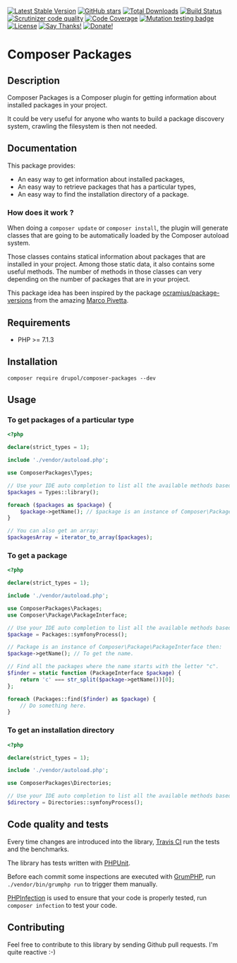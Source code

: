 [![Latest Stable Version](https://img.shields.io/packagist/v/drupol/composer-packages.svg?style=flat-square)](https://packagist.org/packages/drupol/composer-packages)
 [![GitHub stars](https://img.shields.io/github/stars/drupol/composer-packages.svg?style=flat-square)](https://packagist.org/packages/drupol/composer-packages)
 [![Total Downloads](https://img.shields.io/packagist/dt/drupol/composer-packages.svg?style=flat-square)](https://packagist.org/packages/drupol/composer-packages)
 [![Build Status](https://img.shields.io/travis/drupol/composer-packages/master.svg?style=flat-square)](https://travis-ci.org/drupol/composer-packages)
 [![Scrutinizer code quality](https://img.shields.io/scrutinizer/quality/g/drupol/composer-packages/master.svg?style=flat-square)](https://scrutinizer-ci.com/g/drupol/composer-packages/?branch=master)
 [![Code Coverage](https://img.shields.io/scrutinizer/coverage/g/drupol/composer-packages/master.svg?style=flat-square)](https://scrutinizer-ci.com/g/drupol/composer-packages/?branch=master)
 [![Mutation testing badge](https://badge.stryker-mutator.io/github.com/drupol/composer-packages/master)](https://stryker-mutator.github.io)
 [![License](https://img.shields.io/packagist/l/drupol/composer-packages.svg?style=flat-square)](https://packagist.org/packages/drupol/composer-packages)
 [![Say Thanks!](https://img.shields.io/badge/Say-thanks-brightgreen.svg?style=flat-square)](https://saythanks.io/to/drupol)
 [![Donate!](https://img.shields.io/badge/Donate-Paypal-brightgreen.svg?style=flat-square)](https://paypal.me/drupol)
 
# Composer Packages

## Description

Composer Packages is a Composer plugin for getting information about installed packages in your project.

It could be very useful for anyone who wants to build a package discovery system, crawling the filesystem is then not needed. 

## Documentation

This package provides:

* An easy way to get information about installed packages,
* An easy way to retrieve packages that has a particular types,
* An easy way to find the installation directory of a package.

### How does it work ?

When doing a `composer update` or `composer install`, the plugin will generate classes that are going to be automatically
loaded by the Composer autoload system.

Those classes contains statical information about packages that are installed in your project.
Among those static data, it also contains some useful methods. The number of methods in those classes can very depending
on the number of packages that are in your project.

This package idea has been inspired by the package [ocramius/package-versions](https://github.com/Ocramius/PackageVersions)
from the amazing [Marco Pivetta](https://github.com/Ocramius).

## Requirements

* PHP >= 7.1.3

## Installation

```composer require drupol/composer-packages --dev```

## Usage

### To get packages of a particular type

```php
<?php

declare(strict_types = 1);

include './vendor/autoload.php';

use ComposerPackages\Types;

// Use your IDE auto completion to list all the available methods based on your installed packages.
$packages = Types::library();

foreach ($packages as $package) {
    $package->getName(); // $package is an instance of Composer\Package\PackageInterface
}

// You can also get an array:
$packagesArray = iterator_to_array($packages);
```

### To get a package

```php
<?php

declare(strict_types = 1);

include './vendor/autoload.php';

use ComposerPackages\Packages;
use Composer\Package\PackageInterface;

// Use your IDE auto completion to list all the available methods based on your installed packages.
$package = Packages::symfonyProcess();

// Package is an instance of Composer\Package\PackageInterface then:
$package->getName(); // To get the name.

// Find all the packages where the name starts with the letter "c".
$finder = static function (PackageInterface $package) {
    return 'c' === str_split($package->getName())[0];
};

foreach (Packages::find($finder) as $package) {
    // Do something here.
}
```

### To get an installation directory

```php
<?php

declare(strict_types = 1);

include './vendor/autoload.php';

use ComposerPackages\Directories;

// Use your IDE auto completion to list all the available methods based on your installed packages.
$directory = Directories::symfonyProcess();
```

## Code quality and tests

Every time changes are introduced into the library, [Travis CI](https://travis-ci.org/drupol/composer-packages/builds) run the tests and the benchmarks.

The library has tests written with [PHPUnit](http://www.phpunit.de/).

Before each commit some inspections are executed with [GrumPHP](https://github.com/phpro/grumphp), run `./vendor/bin/grumphp run` to trigger them manually.

[PHPInfection](https://github.com/infection/infection) is used to ensure that your code is properly tested, run `composer infection` to test your code.

## Contributing

Feel free to contribute to this library by sending Github pull requests. I'm quite reactive :-)
